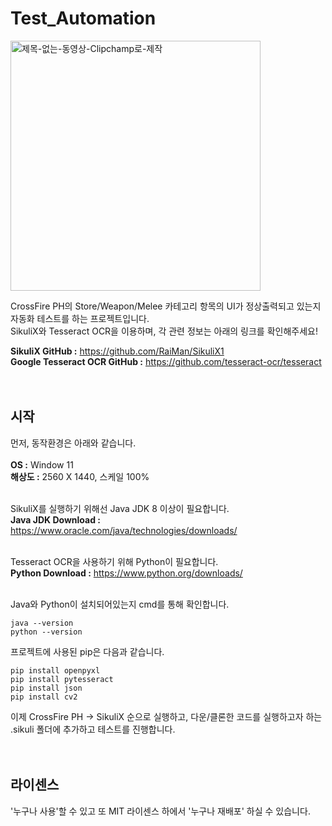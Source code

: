 # Test_Automation

<img src="https://github.com/user-attachments/assets/1036df74-06e2-429d-9518-809ba899e9ee" width="400" alt="제목-없는-동영상-Clipchamp로-제작"/> </br>


CrossFire PH의 Store/Weapon/Melee 카테고리 항목의 UI가 정상출력되고 있는지 자동화 테스트를 하는 프로젝트입니다. <br/>
SikuliX와 Tesseract OCR을 이용하며, 각 관련 정보는 아래의 링크를 확인해주세요! <br/>

**SikuliX GitHub :** https://github.com/RaiMan/SikuliX1 <br/>
**Google Tesseract OCR GitHub :** https://github.com/tesseract-ocr/tesseract <br/>
<br/>
<br/>
## 시작
먼저, 동작환경은 아래와 같습니다. <br/>
<br/>
**OS :** Window 11 <br/>
**해상도 :** 2560 X 1440, 스케일 100% <br/>
<br/>

SikuliX를 실행하기 위해선 Java JDK 8 이상이 필요합니다. <br/>
**Java JDK Download :** https://www.oracle.com/java/technologies/downloads/ <br/>
<br/>

Tesseract OCR을 사용하기 위해 Python이 필요합니다. <br/>
**Python Download :** https://www.python.org/downloads/ <br/>
<br/>

Java와 Python이 설치되어있는지 cmd를 통해 확인합니다. <br/>
```
java --version
python --version
```
프로젝트에 사용된 pip은 다음과 같습니다.<br/>
```
pip install openpyxl
pip install pytesseract
pip install json
pip install cv2
```

이제 CrossFire PH -> SikuliX 순으로 실행하고, 다운/클론한 코드를 실행하고자 하는 .sikuli 폴더에 추가하고 테스트를 진행합니다. <br/> <br/> <br/>


## 라이센스
'누구나 사용'할 수 있고 또 MIT 라이센스 하에서 '누구나 재배포' 하실 수 있습니다.
